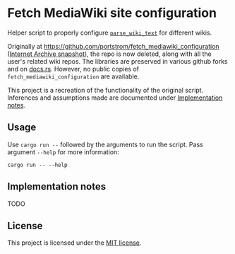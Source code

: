 # Fetch MediaWiki site configuration

Helper script to properly configure [`parse_wiki_text`](https://docs.rs/parse_wiki_text) for different wikis.

Originally at <https://github.com/portstrom/fetch_mediawiki_configuration> ([Internet Archive snapshot](https://web.archive.org/web/20200907151105/https://github.com/portstrom/fetch_mediawiki_configuration)), the repo is now deleted, along with all the user's related wiki repos.
The libraries are preserved in various github forks and on [docs.rs](https://docs.rs).
However, no public copies of `fetch_mediawiki_configuration` are available.

This project is a recreation of the functionality of the original script.
Inferences and assumptions made are documented under [Implementation notes](#implementation-notes).

## Usage

Use `cargo run --` followed by the arguments to run the script.
Pass argument `--help` for more information:
```shell
cargo run -- --help
```

## Implementation notes

TODO

## License

This project is licensed under the [MIT license](LICENSE).
